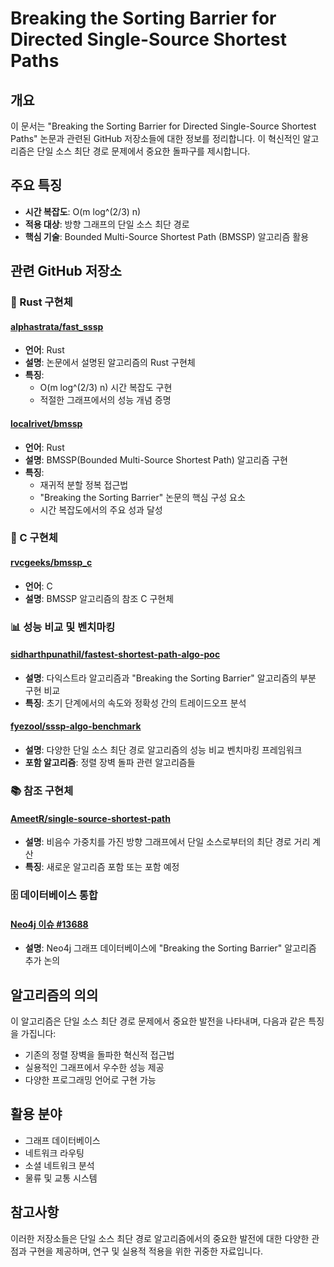# Breaking the Sorting Barrier for Directed Single-Source Shortest Paths

## 개요

이 문서는 "Breaking the Sorting Barrier for Directed Single-Source Shortest Paths" 논문과 관련된 GitHub 저장소들에 대한 정보를 정리합니다. 이 혁신적인 알고리즘은 단일 소스 최단 경로 문제에서 중요한 돌파구를 제시합니다.

## 주요 특징

- **시간 복잡도**: O(m log^(2/3) n)
- **적용 대상**: 방향 그래프의 단일 소스 최단 경로
- **핵심 기술**: Bounded Multi-Source Shortest Path (BMSSP) 알고리즘 활용

## 관련 GitHub 저장소

### 🦀 Rust 구현체

#### [alphastrata/fast_sssp](https://github.com/alphastrata/fast_sssp)
- **언어**: Rust
- **설명**: 논문에서 설명된 알고리즘의 Rust 구현체
- **특징**: 
  - O(m log^(2/3) n) 시간 복잡도 구현
  - 적절한 그래프에서의 성능 개념 증명

#### [localrivet/bmssp](https://github.com/localrivet/bmssp)
- **언어**: Rust
- **설명**: BMSSP(Bounded Multi-Source Shortest Path) 알고리즘 구현
- **특징**:
  - 재귀적 분할 정복 접근법
  - "Breaking the Sorting Barrier" 논문의 핵심 구성 요소
  - 시간 복잡도에서의 주요 성과 달성

### 🔧 C 구현체

#### [rvcgeeks/bmssp_c](https://github.com/rvcgeeks/bmssp_c)
- **언어**: C
- **설명**: BMSSP 알고리즘의 참조 C 구현체

### 📊 성능 비교 및 벤치마킹

#### [sidharthpunathil/fastest-shortest-path-algo-poc](https://github.com/sidharthpunathil/fastest-shortest-path-algo-poc)
- **설명**: 다익스트라 알고리즘과 "Breaking the Sorting Barrier" 알고리즘의 부분 구현 비교
- **특징**: 초기 단계에서의 속도와 정확성 간의 트레이드오프 분석

#### [fyezool/sssp-algo-benchmark](https://github.com/fyezool/sssp-algo-benchmark)
- **설명**: 다양한 단일 소스 최단 경로 알고리즘의 성능 비교 벤치마킹 프레임워크
- **포함 알고리즘**: 정렬 장벽 돌파 관련 알고리즘들

### 📚 참조 구현체

#### [AmeetR/single-source-shortest-path](https://github.com/AmeetR/single-source-shortest-path)
- **설명**: 비음수 가중치를 가진 방향 그래프에서 단일 소스로부터의 최단 경로 거리 계산
- **특징**: 새로운 알고리즘 포함 또는 포함 예정

### 🗄️ 데이터베이스 통합

#### [Neo4j 이슈 #13688](https://github.com/neo4j/neo4j/issues/13688)
- **설명**: Neo4j 그래프 데이터베이스에 "Breaking the Sorting Barrier" 알고리즘 추가 논의

## 알고리즘의 의의

이 알고리즘은 단일 소스 최단 경로 문제에서 중요한 발전을 나타내며, 다음과 같은 특징을 가집니다:

- 기존의 정렬 장벽을 돌파한 혁신적 접근법
- 실용적인 그래프에서 우수한 성능 제공
- 다양한 프로그래밍 언어로 구현 가능

## 활용 분야

- 그래프 데이터베이스
- 네트워크 라우팅
- 소셜 네트워크 분석
- 물류 및 교통 시스템

## 참고사항

이러한 저장소들은 단일 소스 최단 경로 알고리즘에서의 중요한 발전에 대한 다양한 관점과 구현을 제공하며, 연구 및 실용적 적용을 위한 귀중한 자료입니다.
